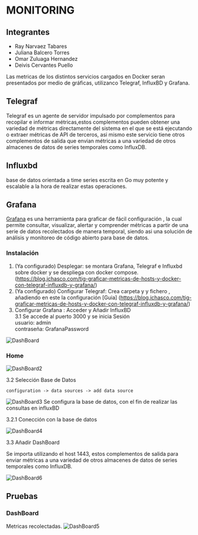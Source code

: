 # MONITORING 

## Integrantes 
* Ray Narvaez Tabares 
* Juliana Balcero Torres
* Omar Zuluaga Hernandez
* Deivis Cervantes Puello 

Las metricas de los distintos servicios cargados en Docker seran presentados por medio de gráficas, utilizanco Telegraf, InfluxBD y Grafana.   

## Telegraf

Telegraf es un agente de servidor impulsado por complementos para recopilar e informar métricas,estos complementos pueden obtener una variedad de métricas directamente del sistema en el que se está ejecutando o extraer métricas de API de terceros, asi mismo este servicio tiene otros complementos de salida que envian métricas a una variedad de otros almacenes de datos de series temporales como InfluxDB. 

## Influxbd 
base de datos orientada a time series escrita en Go muy potente y escalable a la hora de realizar estas operaciones.

## Grafana 

[Grafana](https://grafana.com/) es una herramienta para graficar de fácil configuración , la cual permite consultar, visualizar, alertar y comprender métricas a partir de una serie de datos recolectados de manera temporal, siendo asi una solución de análisis y monitoreo de código abierto para base de datos.  

### Instalación 

1. (Ya configurado) Desplegar:  se montara Grafana, Telegraf e Influxbd sobre docker y se despliega con docker compose. (https://blog.ichasco.com/tig-graficar-metricas-de-hosts-y-docker-con-telegraf-influxdb-y-grafana/)
2. (Ya configurado) Configurar Telegraf: Crea carpeta y y fichero , añadiendo en este la configuración [Guia] (https://blog.ichasco.com/tig-graficar-metricas-de-hosts-y-docker-con-telegraf-influxdb-y-grafana/)
3. Configurar Grafana : Acceder y Añadir InfluxBD  
 3.1 Se accede al puerto 3000 y se inicia Sesión<br/>
 usuario: admin<br/>
 contraseña: GrafanaPassword
 
![DashBoard](https://user-images.githubusercontent.com/54947222/69688078-00ed2580-1093-11ea-8054-fa89483ce9bc.jpeg)
### Home 
![DashBoard2](https://user-images.githubusercontent.com/54947222/69688260-88d32f80-1093-11ea-9291-2367eae5785e.jpeg)

 
 3.2 Selección Base de Datos 
```
configuration -> data sources -> add data source 
```
![DashBoard3](https://user-images.githubusercontent.com/54947222/69688558-67267800-1094-11ea-93ef-34d19c3eda6d.jpeg)
  Se configura la base de datos, con el fin de realizar las consultas en influxBD 

 3.2.1 Conección  con la base de datos 

![DashBoard4](https://user-images.githubusercontent.com/54947222/69688309-af916600-1093-11ea-8735-6f9f90bc5d09.jpeg)

 3.3 Añadir DashBoard 
  
  Se importa utilizando el host 1443, estos complementos de salida para enviar métricas a una variedad de otros almacenes de datos de series temporales como InfluxDB. 

  ![DashBoard6](https://user-images.githubusercontent.com/54947222/69688572-75749400-1094-11ea-8a11-30c9164a3bec.jpeg)

## Pruebas 


### DashBoard 
 Metricas recolectadas. 
![DashBoard5](https://user-images.githubusercontent.com/54947222/69688344-cc2d9e00-1093-11ea-9e85-010b86dd9d70.jpeg)
